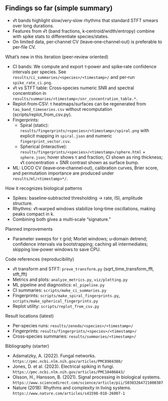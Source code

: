 ## Findings so far (simple summary)
- √t bands highlight slow/very‑slow rhythms that standard STFT smears over long durations.
- Features from √t (band fractions, k‑centroid/width/entropy) combine with spike stats to differentiate species/states.
- On limited data, per‑channel CV (leave‑one‑channel‑out) is preferable to per‑file CV.

What’s new in this iteration (peer‑review oriented)
- CI bands: We compute and export τ‑power and spike‑rate confidence intervals per species. See `results/ci_summaries/<species>/<timestamp>/` and per‑run `spike_rate_ci.png`.
- √t vs STFT table: Cross‑species numeric SNR and spectral concentration in `results/summaries/<timestamp>/snr_concentration_table.*`.
- Replot‑from‑CSV: τ heatmaps/surfaces can be regenerated from `tau_band_timeseries.csv` without recomputation (scripts/replot_from_csv.py).
- Fingerprints:
  - Spiral (static): `results/fingerprints/<species>/<timestamp>/spiral.png` with explicit mapping in `spiral.json` and numeric `fingerprint_vector.csv`.
  - Spherical (interactive): `results/fingerprints/<species>/<timestamp>/sphere.html` + `sphere.json`; hover shows τ and fraction; CI shown as ring thickness; √t concentration + SNR contrast shown as surface bump.
- ML: LOCO CV (leave‑one‑channel‑out), calibration curves, Brier score, and permutation importance are produced under `results/ml/<timestamp>*/`.

How it recognizes biological patterns
- Spikes: baseline‑subtracted thresholding → rate, ISI, amplitude structure.
- Rhythms: √t‑warped windows stabilize long‑time oscillations, making peaks compact in k.
- Combining both gives a multi‑scale “signature.”

Planned improvements
- Parameter sweeps for τ grid; Morlet windows; u‑domain detrend; confidence intervals via bootstrapping; caching all intermediates; skipping low‑power windows to save CPU.

Code references (reproducibility)
- √t transform and STFT: `prove_transform.py` (sqrt_time_transform_fft, stft_fft)
- Metrics and plots: `analyze_metrics.py`, `viz/plotting.py`
- ML pipeline and diagnostics: `ml_pipeline.py`
- CI summaries: `scripts/make_ci_summaries.py`
- Fingerprints: `scripts/make_spiral_fingerprints.py`, `scripts/make_spherical_fingerprints.py`
- Replot utility: `scripts/replot_from_csv.py`

Result locations (latest)
- Per‑species runs: `results/zenodo/<species>/<timestamp>/`
- Fingerprints: `results/fingerprints/<species>/<timestamp>/`
- Cross‑species summaries: `results/summaries/<timestamp>/`

Bibliography (starter)
- Adamatzky, A. (2022). Fungal networks. `https://pmc.ncbi.nlm.nih.gov/articles/PMC8984380/`
- Jones, D. et al. (2023). Electrical spiking in fungi. `https://pmc.ncbi.nlm.nih.gov/articles/PMC10406843/`
- Olsson, H., Hansson, B. (2021). Signal processing in biological systems. `https://www.sciencedirect.com/science/article/pii/S0303264721000307`
- Nature (2018): Rhythms and complexity in living systems. `https://www.nature.com/articles/s41598-018-26007-1`
